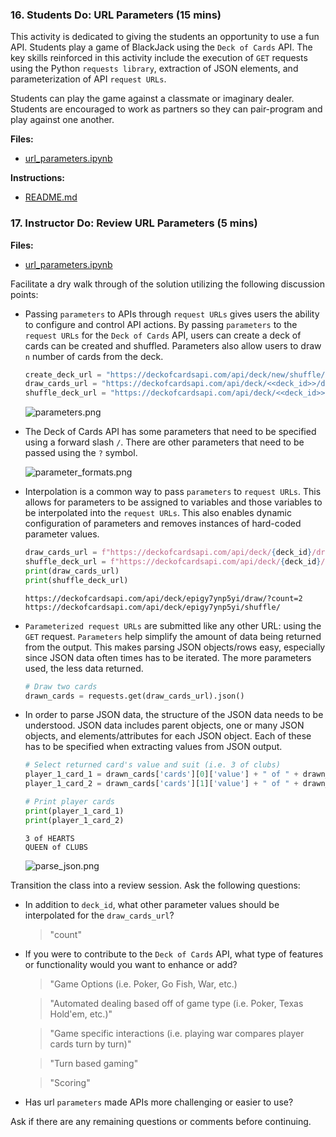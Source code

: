 ### 16. Students Do: URL Parameters (15 mins)

This activity is dedicated to giving the students an opportunity to use a fun API. Students play a game of BlackJack using the `Deck of Cards` API. The key skills reinforced in this activity include the execution of `GET` requests using the Python `requests library`, extraction of JSON elements, and parameterization of API `request URLs`.

Students can play the game against a classmate or imaginary dealer. Students are encouraged to work as partners so they can pair-program and play against one another.

**Files:**

* [url_parameters.ipynb](Activities/16-Stu_URL_Parameters/Unsolved/url_parameters.ipynb)

**Instructions:**

* [README.md](Activities/16-Stu_URL_Parameters/README.md)

### 17. Instructor Do: Review URL Parameters (5 mins)

**Files:**

* [url_parameters.ipynb](Activities/16-Stu_URL_Parameters/Solved/url_parameters.ipynb)

Facilitate a dry walk through of the solution utilizing the following discussion points:

* Passing `parameters` to APIs through `request URLs` gives users the ability to configure and control API actions. By passing `parameters` to the `request URLs` for the `Deck of Cards` API, users can create a deck of cards can be created and shuffled. Parameters also allow users to draw `n` number of cards from the deck.

  ```python
  create_deck_url = "https://deckofcardsapi.com/api/deck/new/shuffle/?deck_count=6"
  draw_cards_url = "https://deckofcardsapi.com/api/deck/<<deck_id>>/draw/?count=2"
  shuffle_deck_url = "https://deckofcardsapi.com/api/deck/<<deck_id>>/shuffle/"
  ```

  ![parameters.png](Images/parameters.png)

* The Deck of Cards API has some parameters that need to be specified using a forward slash `/`. There are other parameters that need to be passed using the `?` symbol.

  ![parameter_formats.png](Images/parameter_formats.png)

* Interpolation is a common way to pass `parameters` to `request URLs`. This allows for parameters to be assigned to variables and those variables to be interpolated into the `request URLs`. This also enables dynamic configuration of parameters and removes instances of hard-coded parameter values.

  ```python
  draw_cards_url = f"https://deckofcardsapi.com/api/deck/{deck_id}/draw/?count=2"
  shuffle_deck_url = f"https://deckofcardsapi.com/api/deck/{deck_id}/shuffle/"
  print(draw_cards_url)
  print(shuffle_deck_url)
  ```

  ```
  https://deckofcardsapi.com/api/deck/epigy7ynp5yi/draw/?count=2
  https://deckofcardsapi.com/api/deck/epigy7ynp5yi/shuffle/
  ```

* `Parameterized request URLs` are submitted like any other URL: using the `GET` request. `Parameters` help simplify the amount of data being returned from the output. This makes parsing JSON objects/rows easy, especially since JSON data often times has to be iterated. The more parameters used, the less data returned.

  ```python
  # Draw two cards
  drawn_cards = requests.get(draw_cards_url).json()
  ```

* In order to parse JSON data, the structure of the JSON data needs to be understood. JSON data includes parent objects, one or many JSON objects, and elements/attributes for each JSON object. Each of these has to be specified when extracting values from JSON output.

  ```python
  # Select returned card's value and suit (i.e. 3 of clubs)
  player_1_card_1 = drawn_cards['cards'][0]['value'] + " of " + drawn_cards['cards'][0]['suit']
  player_1_card_2 = drawn_cards['cards'][1]['value'] + " of " + drawn_cards['cards'][1]['suit']

  # Print player cards
  print(player_1_card_1)
  print(player_1_card_2)
  ```

  ```
  3 of HEARTS
  QUEEN of CLUBS
  ```

  ![parse_json.png](Images/parse_json.png)

Transition the class into a review session. Ask the following questions:

* In addition to `deck_id`, what other parameter values should be interpolated for the `draw_cards_url`?

  > "count"

* If you were to contribute to the `Deck of Cards` API, what type of features or functionality would you want to enhance or add?

  > "Game Options (i.e. Poker, Go Fish, War, etc.)

  > "Automated dealing based off of game type (i.e. Poker, Texas Hold'em, etc.)"

  > "Game specific interactions (i.e. playing war compares player cards turn by turn)"

  > "Turn based gaming"

  > "Scoring"

* Has url `parameters` made APIs more challenging or easier to use?

Ask if there are any remaining questions or comments before continuing.
